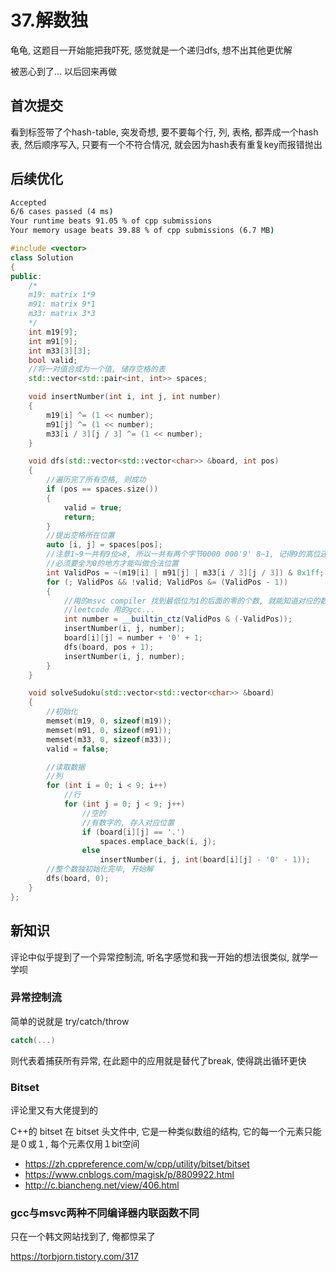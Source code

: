 # 37.解数独

龟龟, 这题目一开始能把我吓死, 感觉就是一个递归dfs, 想不出其他更优解

被恶心到了... 以后回来再做

## 首次提交

看到标签带了个hash-table, 突发奇想, 要不要每个行, 列, 表格, 都弄成一个hash表, 然后顺序写入, 只要有一个不符合情况, 就会因为hash表有重复key而报错抛出

## 后续优化

```cmd
Accepted
6/6 cases passed (4 ms)
Your runtime beats 91.05 % of cpp submissions
Your memory usage beats 39.88 % of cpp submissions (6.7 MB)
```

```c++
#include <vector>
class Solution
{
public:
    /*
    m19: matrix 1*9
    m91: matrix 9*1
    m33: matrix 3*3
    */
    int m19[9];
    int m91[9];
    int m33[3][3];
    bool valid;
    //将一对值合成为一个值, 储存空格的表
    std::vector<std::pair<int, int>> spaces;

    void insertNumber(int i, int j, int number)
    {
        m19[i] ^= (1 << number);
        m91[j] ^= (1 << number);
        m33[i / 3][j / 3] ^= (1 << number);
    }

    void dfs(std::vector<std::vector<char>> &board, int pos)
    {
        //遍历完了所有空格, 则成功
        if (pos == spaces.size())
        {
            valid = true;
            return;
        }
        //提出空格所在位置
        auto [i, j] = spaces[pos];
        //注意1~9一共有9位>8, 所以一共有两个字节0000 000'9' 8~1, 记得9的高位还有7个0
        //必须要全为0的地方才能叫做合法位置
        int ValidPos = ~(m19[i] | m91[j] | m33[i / 3][j / 3]) & 0x1ff;
        for (; ValidPos && !valid; ValidPos &= (ValidPos - 1))
        {
            //用的msvc compiler 找到最低位为1的后面的零的个数, 就能知道对应的数字是多少
            //leetcode 用的gcc...
            int number = __builtin_ctz(ValidPos & (-ValidPos));
            insertNumber(i, j, number);
            board[i][j] = number + '0' + 1;
            dfs(board, pos + 1);
            insertNumber(i, j, number);
        }
    }

    void solveSudoku(std::vector<std::vector<char>> &board)
    {
        //初始化
        memset(m19, 0, sizeof(m19));
        memset(m91, 0, sizeof(m91));
        memset(m33, 0, sizeof(m33));
        valid = false;

        //读取数据
        //列
        for (int i = 0; i < 9; i++)
            //行
            for (int j = 0; j < 9; j++)
                //空的
                //有数字的, 存入对应位置
                if (board[i][j] == '.')
                    spaces.emplace_back(i, j);
                else
                    insertNumber(i, j, int(board[i][j] - '0' - 1));
        //整个数独初始化完毕, 开始解
        dfs(board, 0);
    }
};
```

## 新知识

评论中似乎提到了一个异常控制流, 听名字感觉和我一开始的想法很类似, 就学一学呗

### 异常控制流

简单的说就是 try/catch/throw

```c++
catch(...)
```

则代表着捕获所有异常, 在此题中的应用就是替代了break, 使得跳出循环更快

### Bitset

评论里又有大佬提到的

C++的 bitset 在 bitset 头文件中, 它是一种类似数组的结构, 它的每一个元素只能是０或１, 每个元素仅用１bit空间

* <https://zh.cppreference.com/w/cpp/utility/bitset/bitset>
* <https://www.cnblogs.com/magisk/p/8809922.html>
* <http://c.biancheng.net/view/406.html>

### gcc与msvc两种不同编译器内联函数不同

只在一个韩文网站找到了, 俺都惊呆了

<https://torbjorn.tistory.com/317>
